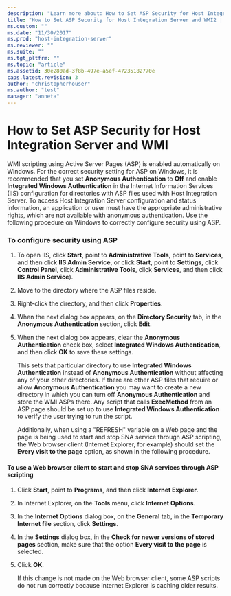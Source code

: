 ```yaml
---
description: "Learn more about: How to Set ASP Security for Host Integration Server and WMI"
title: "How to Set ASP Security for Host Integration Server and WMI2 | Microsoft Docs"
ms.custom: ""
ms.date: "11/30/2017"
ms.prod: "host-integration-server"
ms.reviewer: ""
ms.suite: ""
ms.tgt_pltfrm: ""
ms.topic: "article"
ms.assetid: 30e280ad-3f8b-497e-a5ef-47235182770e
caps.latest.revision: 3
author: "christopherhouser"
ms.author: "test"
manager: "anneta"
---
```

# How to Set ASP Security for Host Integration Server and WMI
WMI scripting using Active Server Pages (ASP) is enabled automatically on Windows. For the correct security setting for ASP on Windows, it is recommended that you set **Anonymous Authentication** to **Off** and enable **Integrated Windows Authentication** in the Internet Information Services (IIS) configuration for directories with ASP files used with Host Integration Server. To access Host Integration Server configuration and status information, an application or user must have the appropriate administrative rights, which are not available with anonymous authentication. Use the following procedure on Windows to correctly configure security using ASP.  
  
### To configure security using ASP  
  
1. To open IIS, click **Start**, point to **Administrative Tools**, point to **Services**, and then click **IIS Admin Service**, or click **Start**, point to **Settings**, click **Control Panel**, click **Administrative Tools**, click **Services**, and then click **IIS Admin Service**).  
  
2. Move to the directory where the ASP files reside.  
  
3. Right-click the directory, and then click **Properties**.  
  
4. When the next dialog box appears, on the **Directory Security** tab, in the **Anonymous Authentication** section, click **Edit**.  
  
5. When the next dialog box appears, clear the **Anonymous Authentication** check box, select **Integrated Windows Authentication**, and then click **OK** to save these settings.  
  
   This sets that particular directory to use **Integrated Windows Authentication** instead of **Anonymous Authentication** without affecting any of your other directories. If there are other ASP files that require or allow **Anonymous Authentication** you may want to create a new directory in which you can turn off **Anonymous Authentication** and store the WMI ASPs there. Any script that calls **ExecMethod** from an ASP page should be set up to use **Integrated Windows Authentication** to verify the user trying to run the script.  
  
   Additionally, when using a "REFRESH" variable on a Web page and the page is being used to start and stop SNA service through ASP scripting, the Web browser client (Internet Explorer, for example) should set the **Every visit to the page** option, as shown in the following procedure.  
  
#### To use a Web browser client to start and stop SNA services through ASP scripting  
  
1. Click **Start**, point to **Programs**, and then click **Internet Explorer**.  
  
2. In Internet Explorer, on the **Tools** menu, click **Internet Options**.  
  
3. In the **Internet Options** dialog box, on the **General** tab, in the **Temporary Internet file** section, click **Settings**.  
  
4. In the **Settings** dialog box, in the **Check for newer versions of stored pages** section, make sure that the option **Every visit to the page** is selected.  
  
5. Click **OK**.  
  
   If this change is not made on the Web browser client, some ASP scripts do not run correctly because Internet Explorer is caching older results.
